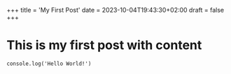 +++
title = 'My First Post'
date = 2023-10-04T19:43:30+02:00
draft = false
+++

# This is my first post with content

```
console.log('Hello World!')
```
